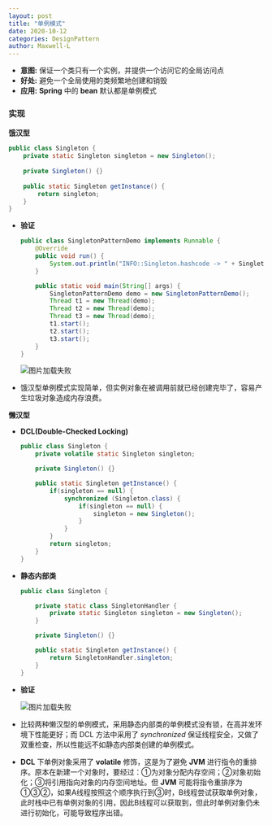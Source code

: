 ```yaml
---
layout: post
title: "单例模式"
date: 2020-10-12
categories: DesignPattern
author: Maxwell-L
---
```


* **意图:** 保证一个类只有一个实例，并提供一个访问它的全局访问点
* **好处:** 避免一个全局使用的类频繁地创建和销毁
* **应用:** **Spring** 中的 **bean** 默认都是单例模式

### **实现**

**饿汉型**
``` java
public class Singleton {
    private static Singleton singleton = new Singleton();
    
    private Singleton() {}
    
    public static Singleton getInstance() {
        return singleton;
    }
}
```

* **验证**

    ``` java
    public class SingletonPatternDemo implements Runnable {
        @Override
        public void run() {
            System.out.println("INFO::Singleton.hashcode -> " + Singleton.getInstance().hashCode());
        }

        public static void main(String[] args) {
            SingletonPatternDemo demo = new SingletonPatternDemo();
            Thread t1 = new Thread(demo);
            Thread t2 = new Thread(demo);
            Thread t3 = new Thread(demo);
            t1.start();
            t2.start();
            t3.start();
        }
    }
    ```

    ![图片加载失败](https://maxwell-blog.cn/image/singleton1.png)

* 饿汉型单例模式实现简单，但实例对象在被调用前就已经创建完毕了，容易产生垃圾对象造成内存浪费。

**懒汉型**
* **DCL(Double-Checked Locking)**

    ``` java
    public class Singleton {
        private volatile static Singleton singleton;

        private Singleton() {}

        public static Singleton getInstance() {
            if(singleton == null) {
                synchronized (Singleton.class) {
                    if(singleton == null) {
                        singleton = new Singleton();
                    }
                }
            }
            return singleton;
        }
    }
    ```

* **静态内部类**

    ``` java
    public class Singleton {

        private static class SingletonHandler {
            private static Singleton singleton = new Singleton();
        }

        private Singleton() {}

        public static Singleton getInstance() {
            return SingletonHandler.singleton;
        }
    }
    ```
* **验证**

    ![图片加载失败](https://maxwell-blog.cn/image/singleton2.png)

* 比较两种懒汉型的单例模式，采用静态内部类的单例模式没有锁，在高并发环境下性能更好；而 DCL 方法中采用了 *synchronized* 保证线程安全，又做了双重检查，所以性能远不如静态内部类创建的单例模式。
* **DCL** 下单例对象采用了 **volatile** 修饰，这是为了避免 **JVM** 进行指令的重排序。原本在新建一个对象时，要经过：①为对象分配内存空间；②对象初始化；③将引用指向对象的内存空间地址。但 **JVM** 可能将指令重排序为 ①③②，如果A线程按照这个顺序执行到③时，B线程尝试获取单例对象，此时栈中已有单例对象的引用，因此B线程可以获取到，但此时单例对象仍未进行初始化，可能导致程序出错。